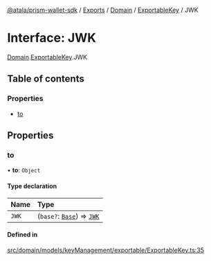 [@atala/prism-wallet-sdk](../README.md) / [Exports](../modules.md) / [Domain](../modules/Domain.md) / [ExportableKey](../modules/Domain.ExportableKey.md) / JWK

# Interface: JWK

[Domain](../modules/Domain.md).[ExportableKey](../modules/Domain.ExportableKey.md).JWK

## Table of contents

### Properties

- [to](Domain.ExportableKey.JWK.md#to)

## Properties

### to

• **to**: `Object`

#### Type declaration

| Name | Type |
| :------ | :------ |
| `JWK` | (`base?`: [`Base`](Domain.JWK.Base.md)) => [`JWK`](../modules/Domain.md#jwk) |

#### Defined in

[src/domain/models/keyManagement/exportable/ExportableKey.ts:35](https://github.com/hyperledger/identus-edge-agent-sdk-ts/blob/7b4542fdfe44dc06a6c4ef341cf3335e29422147/src/domain/models/keyManagement/exportable/ExportableKey.ts#L35)
